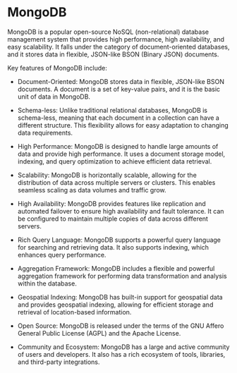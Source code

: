 
# MongoDB

MongoDB is a popular open-source NoSQL (non-relational) database management system that provides high performance, high availability, and easy scalability. It falls under the category of document-oriented databases, and it stores data in flexible, JSON-like BSON (Binary JSON) documents.

Key features of MongoDB include:

- Document-Oriented: MongoDB stores data in flexible, JSON-like BSON documents. A document is a set of key-value pairs, and it is the basic unit of data in MongoDB.

- Schema-less: Unlike traditional relational databases, MongoDB is schema-less, meaning that each document in a collection can have a different structure. This flexibility allows for easy adaptation to changing data requirements.

- High Performance: MongoDB is designed to handle large amounts of data and provide high performance. It uses a document storage model, indexing, and query optimization to achieve efficient data retrieval.

- Scalability: MongoDB is horizontally scalable, allowing for the distribution of data across multiple servers or clusters. This enables seamless scaling as data volumes and traffic grow.

- High Availability: MongoDB provides features like replication and automated failover to ensure high availability and fault tolerance. It can be configured to maintain multiple copies of data across different servers.

- Rich Query Language: MongoDB supports a powerful query language for searching and retrieving data. It also supports indexing, which enhances query performance.

- Aggregation Framework: MongoDB includes a flexible and powerful aggregation framework for performing data transformation and analysis within the database.

- Geospatial Indexing: MongoDB has built-in support for geospatial data and provides geospatial indexing, allowing for efficient storage and retrieval of location-based information.

- Open Source: MongoDB is released under the terms of the GNU Affero General Public License (AGPL) and the Apache License.

- Community and Ecosystem: MongoDB has a large and active community of users and developers. It also has a rich ecosystem of tools, libraries, and third-party integrations.
